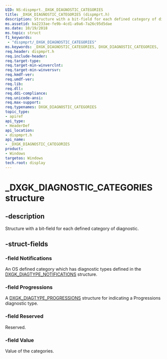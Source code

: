 ```yaml
---
UID: NS:dispmprt._DXGK_DIAGNOSTIC_CATEGORIES
title: _DXGK_DIAGNOSTIC_CATEGORIES (dispmprt.h)
description: Structure with a bit-field for each defined category of diagnostic.
ms.assetid: ba2233ae-fe9b-4cd1-a9a6-7a26c95d5dae
ms.date: 10/19/2018
ms.topic: struct
f1_keywords:
 - "dispmprt/_DXGK_DIAGNOSTIC_CATEGORIES"
ms.keywords: _DXGK_DIAGNOSTIC_CATEGORIES, DXGK_DIAGNOSTIC_CATEGORIES,
req.header: dispmprt.h
req.include-header:
req.target-type:
req.target-min-winverclnt:
req.target-min-winversvr:
req.kmdf-ver:
req.umdf-ver:
req.lib:
req.dll:
req.ddi-compliance:
req.unicode-ansi:
req.max-support:
req.typenames: DXGK_DIAGNOSTIC_CATEGORIES
topic_type:
- apiref
api_type:
- HeaderDef
api_location:
- dispmprt.h
api_name:
- _DXGK_DIAGNOSTIC_CATEGORIES
product: 
- Windows
targetos: Windows
tech.root: display
---
```


# _DXGK_DIAGNOSTIC_CATEGORIES structure

## -description

Structure with a bit-field for each defined category of diagnostic.

## -struct-fields

### -field Notifications

An OS defined category which has diagnostic types defined in the [DXGK_DIAGTYPE_NOTIFICATIONS](ns-dispmprt-_dxgk_diagtype_notifications.md) structure.

### -field Progressions

A [DXGK_DIAGTYPE_PROGRESSIONS](../dispmprt/ns-dispmprt-_dxgk_diagtype_progressions.md) structure for indicating a Progressions diagnostic type.

### -field Reserved

Reserved.

### -field Value

Value of the categories.

